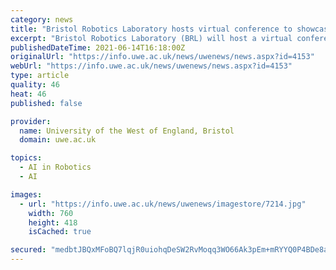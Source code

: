 ```yaml
---
category: news
title: "Bristol Robotics Laboratory hosts virtual conference to showcase cutting-edge research"
excerpt: "Bristol Robotics Laboratory (BRL) will host a virtual conference on Wednesday 30 June, showcasing cutting-edge research and opportunities for organisations to engage with the UKs"
publishedDateTime: 2021-06-14T16:18:00Z
originalUrl: "https://info.uwe.ac.uk/news/uwenews/news.aspx?id=4153"
webUrl: "https://info.uwe.ac.uk/news/uwenews/news.aspx?id=4153"
type: article
quality: 46
heat: 46
published: false

provider:
  name: University of the West of England, Bristol
  domain: uwe.ac.uk

topics:
  - AI in Robotics
  - AI

images:
  - url: "https://info.uwe.ac.uk/news/uwenews/imagestore/7214.jpg"
    width: 760
    height: 418
    isCached: true

secured: "medbtJBQxMFoBQ7lqjR0uiohqDeSW2RvMoqq3WO66Ak3pEm+mRYYQ0P4BDe8aV0ZmbUd2oGslZZ6EE37e/xyJaIUh1WWNF3wFSjRnBqhrE2j1iVhFSXlHN7iH49x10gH99L74215d89NRx2zqx6q0r9zwnYxRcNtWK4OAXI8odHcpz8QrgvPeWYbJruQtFP8rO5Ckmo7itp9byjTqQ2Cmoot0tzz7GP9+y4fvE7NEFSyhesh5PgBE5dXseOxxibhAMqr4lJoI6c6PY4kg3JrQM4ji2Fwt6hBcR9KBYTLK22ANvlhi/BiV4Gv+/qvaNefY/kGynTt5ADKmRVBAXdEmMooqxu+9Kh7leARyb8zrkg=;AiQXs7wa2RZqgIAk8/Ca2w=="
---
```


